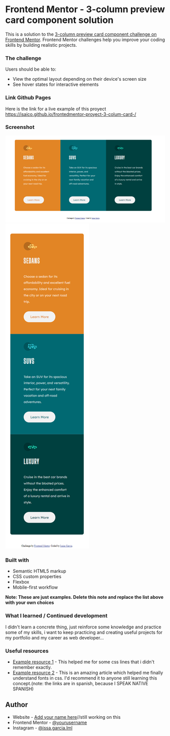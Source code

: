 # Frontend Mentor - 3-column preview card component solution

This is a solution to the [3-column preview card component challenge on Frontend Mentor](https://www.frontendmentor.io/challenges/3column-preview-card-component-pH92eAR2-). Frontend Mentor challenges help you improve your coding skills by building realistic projects. 

### The challenge

Users should be able to:

- View the optimal layout depending on their device's screen size
- See hover states for interactive elements
### Link Github Pages
Here is the link for a live example of this proyect
https://isaico.github.io/frontedmentor-proyect-3-colum-card-/


### Screenshot

![](./desktop-capture.png)
![](./smart-capture.png)

### Built with

- Semantic HTML5 markup
- CSS custom properties
- Flexbox
- Mobile-first workflow


**Note: These are just examples. Delete this note and replace the list above with your own choices**

### What I learned / Continued development
  I didn't learn a concrete thing, just reinforce some knowledge and practice some of my skills, i want to keep practicing and creating useful projects for my portfolio and my career as web developer...

### Useful resources

- [Example resource 1](https://lenguajecss.com/css/) - This helped me for some css lines that i didn't remember exactly.
- [Example resource 2](https://www.mclibre.org/consultar/amaya/css/css-fuentes-web.html) - This is an amazing article which helped me finally understand fonts in css. I'd recommend it to anyone still learning this concept.(note: the links are in spanish, because I SPEAK NATIVE SPANISH)


## Author

- Website - [Add your name here](https://www.your-site.com)//still working on this
- Frontend Mentor - [@yourusername](https://www.frontendmentor.io/profile/yourusername)
- Instagram - [@issa.garcia.lml](https://www.instagram.com/issa.garcia.lml)


